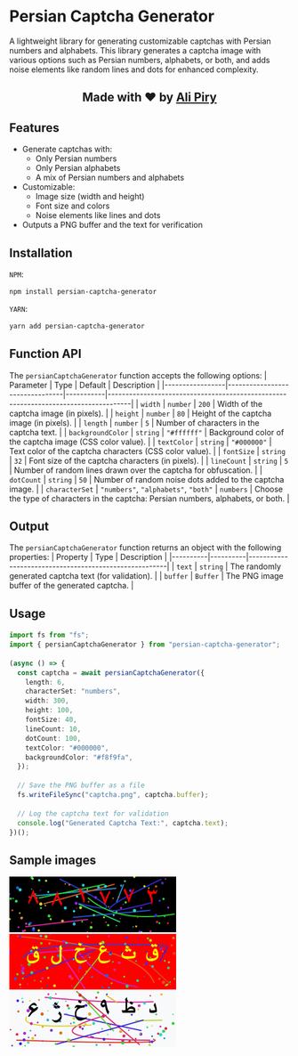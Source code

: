# Persian Captcha Generator
A lightweight library for generating customizable captchas with Persian numbers and alphabets. This library generates a captcha image with various options such as Persian numbers, alphabets, or both, and adds noise elements like random lines and dots for enhanced complexity.

<div align="center">
  <h2>Made with ❤ by <a href="https://github.com/alipiry">Ali Piry</a></h2>
</div>

## Features
- Generate captchas with:
  - Only Persian numbers
  - Only Persian alphabets
  - A mix of Persian numbers and alphabets
- Customizable:
  - Image size (width and height)
  - Font size and colors
  - Noise elements like lines and dots
- Outputs a PNG buffer and the text for verification

## Installation
`NPM`:
```bash
npm install persian-captcha-generator
```
`YARN`:
```bash
yarn add persian-captcha-generator
```


## Function API
The `persianCaptchaGenerator` function accepts the following options:
| Parameter       | Type                           | Default   | Description                                                                        |
|-----------------|--------------------------------|-----------|------------------------------------------------------------------------------------|
| `width`           | `number`                         | `200`       | Width of the captcha image (in pixels).                                            |
| `height`          | `number`                         | `80`        | Height of the captcha image (in pixels).                                           |
| `length`          | `number`                         | `5`         | Number of characters in the captcha text.                                          |
| `backgroundColor` | `string`                         | `"#ffffff"` | Background color of the captcha image (CSS color value).                           |
| `textColor`       | `string`                         | `"#000000"` | Text color of the captcha characters (CSS color value).                            |
| `fontSize`        | `string`                         | `32` | Font size of the captcha characters (in pixels).                                   |
| `lineCount`       | `string`                         | `5`         | Number of random lines drawn over the captcha for obfuscation.                     |
| `dotCount`        | `string`                         | `50`        | Number of random noise dots added to the captcha image.                            |
| `characterSet`    | `"numbers"`, `"alphabets"`, `"both"` | `numbers`   | Choose the type of characters in the captcha: Persian numbers, alphabets, or both. |


## Output
The `persianCaptchaGenerator` function returns an object with the following properties:
| Property | Type     | Description                                           |
|----------|----------|-------------------------------------------------------|
| `text`   | `string` | The randomly generated captcha text (for validation). |
| `buffer` | `Buffer` | The PNG image buffer of the generated captcha.        |

## Usage

```typescript
import fs from "fs";
import { persianCaptchaGenerator } from "persian-captcha-generator";

(async () => {
  const captcha = await persianCaptchaGenerator({
    length: 6,
    characterSet: "numbers",
    width: 300,
    height: 100,
    fontSize: 40,
    lineCount: 10,
    dotCount: 100,
    textColor: "#000000",
    backgroundColor: "#f8f9fa",
  });

  // Save the PNG buffer as a file
  fs.writeFileSync("captcha.png", captcha.buffer);

  // Log the captcha text for validation
  console.log("Generated Captcha Text:", captcha.text);
})();
```

## Sample images
![image](images/captcha_numbers.png)
![image](images/captcha_alphabets.png)
![image](images/captcha_both.png)

